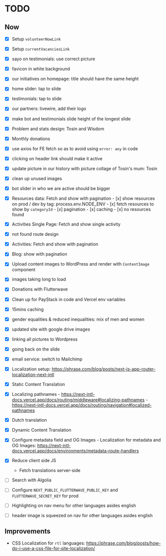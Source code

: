 # TODO

## Now

- [x] Setup `volunteerNowLink`
- [x] Setup `currentVacanciesLink`
- [x] sayo on testimonials: use correct picture
- [x] favicon in white background
- [x] our initiatives on homepage: title should have the same height
- [x] home slider: tap to slide
- [x] testimonials: tap to slide
- [x] our partners: livewire, add their logo
- [x] make bot and testimonials slide height of the longest slide
- [x] Problem and stats design: Tosin and Wisdom
- [x] Monthly donations
- [x] use axios for FE fetch so as to avoid using `error: any` in code
- [x] clicking on header link should make it active
- [x] update picture in our history with picture collage of Tosin's mum: Tosin
- [x] clean up unused images
- [x] bot slider in who we are active should be bigger
- [x] Resources data: Fetch and show with pagination
      - [x] show resources on prod / dev by tag: process.env.NODE_ENV
      - [x] fetch resources to show by `categoryId`
      - [x] pagination
      - [x] caching
      - [x] no resources found
- [x] Activities Single Page: Fetch and show single activity
- [x] not found route design
- [x] Activities: Fetch and show with pagination
- [x] Blog: show with pagination
- [x] Upload content images to WordPress and render with `ContentImage` component
- [x] images taking long to load
- [x] Donations with Flutterwave
- [x] Clean up for PayStack in code and Vercel env variables

- [x] 15mins caching
- [x] gender equalities & reduced inequalities: mix of men and women
- [x] updated site with google drive images
- [x] linking all pictures to Wordpress
- [x] going back on the slide
- [x] email service: switch to Mailchimp
- [x] Localization setup: <https://phrase.com/blog/posts/next-js-app-router-localization-next-intl>

- [x] Static Content Translation
- [x] Localizing pathnames
      - <https://next-intl-docs.vercel.app/docs/routing/middleware#localizing-pathnames>
      - <https://next-intl-docs.vercel.app/docs/routing/navigation#localized-pathnames>
- [x] Dutch translation
- [x] Dynamic Content Translation
- [x] Configure metadata field and OG Images
      - Localization for metadata and OG Images: <https://next-intl-docs.vercel.app/docs/environments/metadata-route-handlers>
- [x] Reduce client side JS
  - Fetch translations server-side
- [ ] Search with Algolia
- [ ] Configure `NEXT_PUBLIC_FLUTTERWAVE_PUBLIC_KEY` and `FLUTTERWAVE_SECRET_KEY` for prod

- [ ] Highlighting on nav menu for other languages asides english
- [ ] header image is squeezed on nav for other languages asides english

## Improvements

- CSS Localization for `rtl` languages: <https://phrase.com/blog/posts/how-do-i-use-a-css-file-for-site-localization/>
